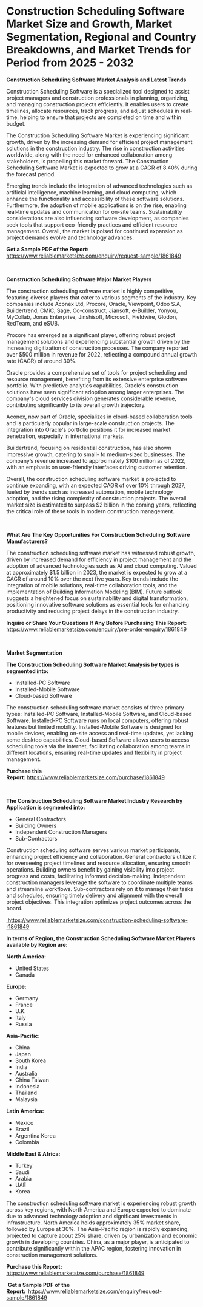 <p><h1>Construction Scheduling Software Market Size and Growth, Market Segmentation, Regional and Country Breakdowns, and Market Trends for Period from 2025 -  2032</h1></p><p><strong>Construction Scheduling Software Market Analysis and Latest Trends</strong></p>
<p><p>Construction Scheduling Software is a specialized tool designed to assist project managers and construction professionals in planning, organizing, and managing construction projects efficiently. It enables users to create timelines, allocate resources, track progress, and adjust schedules in real-time, helping to ensure that projects are completed on time and within budget. </p><p>The Construction Scheduling Software Market is experiencing significant growth, driven by the increasing demand for efficient project management solutions in the construction industry. The rise in construction activities worldwide, along with the need for enhanced collaboration among stakeholders, is propelling this market forward. The Construction Scheduling Software Market is expected to grow at a CAGR of 8.40% during the forecast period. </p><p>Emerging trends include the integration of advanced technologies such as artificial intelligence, machine learning, and cloud computing, which enhance the functionality and accessibility of these software solutions. Furthermore, the adoption of mobile applications is on the rise, enabling real-time updates and communication for on-site teams. Sustainability considerations are also influencing software development, as companies seek tools that support eco-friendly practices and efficient resource management. Overall, the market is poised for continued expansion as project demands evolve and technology advances.</p></p>
<p><strong>Get a Sample PDF of the Report:&nbsp;</strong> <a href="https://www.reliablemarketsize.com/enquiry/request-sample/1861849?utm_campaign=3320&utm_medium=2&utm_source=Github&utm_content=ia&utm_term=19042025&utm_id=construction-scheduling-software">https://www.reliablemarketsize.com/enquiry/request-sample/1861849</a></p>
<p>&nbsp;</p>
<p><strong>Construction Scheduling Software Major Market Players</strong></p>
<p><p>The construction scheduling software market is highly competitive, featuring diverse players that cater to various segments of the industry. Key companies include Aconex Ltd, Procore, Oracle, Viewpoint, Odoo S.A, Buildertrend, CMiC, Sage, Co-construct, Jiansoft, e-Builder, Yonyou, MyCollab, Jonas Enterprise, Jinshisoft, Microsoft, Fieldwire, Glodon, RedTeam, and eSUB.</p><p>Procore has emerged as a significant player, offering robust project management solutions and experiencing substantial growth driven by the increasing digitization of construction processes. The company reported over $500 million in revenue for 2022, reflecting a compound annual growth rate (CAGR) of around 30%. </p><p>Oracle provides a comprehensive set of tools for project scheduling and resource management, benefiting from its extensive enterprise software portfolio. With predictive analytics capabilities, Oracle's construction solutions have seen significant adoption among larger enterprises. The company's cloud services division generates considerable revenue, contributing significantly to its overall growth trajectory.</p><p>Aconex, now part of Oracle, specializes in cloud-based collaboration tools and is particularly popular in large-scale construction projects. The integration into Oracle's portfolio positions it for increased market penetration, especially in international markets.</p><p>Buildertrend, focusing on residential construction, has also shown impressive growth, catering to small- to medium-sized businesses. The company’s revenue increased to approximately $100 million as of 2022, with an emphasis on user-friendly interfaces driving customer retention.</p><p>Overall, the construction scheduling software market is projected to continue expanding, with an expected CAGR of over 10% through 2027, fueled by trends such as increased automation, mobile technology adoption, and the rising complexity of construction projects. The overall market size is estimated to surpass $2 billion in the coming years, reflecting the critical role of these tools in modern construction management.</p></p>
<p>&nbsp;</p>
<p><strong>What Are The Key Opportunities For Construction Scheduling Software Manufacturers?</strong></p>
<p><p>The construction scheduling software market has witnessed robust growth, driven by increased demand for efficiency in project management and the adoption of advanced technologies such as AI and cloud computing. Valued at approximately $1.5 billion in 2023, the market is expected to grow at a CAGR of around 10% over the next five years. Key trends include the integration of mobile solutions, real-time collaboration tools, and the implementation of Building Information Modeling (BIM). Future outlook suggests a heightened focus on sustainability and digital transformation, positioning innovative software solutions as essential tools for enhancing productivity and reducing project delays in the construction industry.</p></p>
<p><strong>Inquire or Share Your Questions If Any Before Purchasing This Report:</strong> <a href="https://www.reliablemarketsize.com/enquiry/pre-order-enquiry/1861849?utm_campaign=3320&utm_medium=2&utm_source=Github&utm_content=ia&utm_term=19042025&utm_id=construction-scheduling-software">https://www.reliablemarketsize.com/enquiry/pre-order-enquiry/1861849</a></p>
<p>&nbsp;</p>
<p><strong>Market Segmentation</strong></p>
<p><strong>The Construction Scheduling Software Market Analysis by types is segmented into:</strong></p>
<p><ul><li>Installed-PC Software</li><li>Installed-Mobile Software</li><li>Cloud-based Software</li></ul></p>
<p><p>The construction scheduling software market consists of three primary types: Installed-PC Software, Installed-Mobile Software, and Cloud-based Software. Installed-PC Software runs on local computers, offering robust features but limited mobility. Installed-Mobile Software is designed for mobile devices, enabling on-site access and real-time updates, yet lacking some desktop capabilities. Cloud-based Software allows users to access scheduling tools via the internet, facilitating collaboration among teams in different locations, ensuring real-time updates and flexibility in project management.</p></p>
<p><strong>Purchase this Report:&nbsp;</strong><a href="https://www.reliablemarketsize.com/purchase/1861849?utm_campaign=3320&utm_medium=2&utm_source=Github&utm_content=ia&utm_term=19042025&utm_id=construction-scheduling-software">https://www.reliablemarketsize.com/purchase/1861849</a></p>
<p>&nbsp;</p>
<p><strong>The Construction Scheduling Software Market Industry Research by Application is segmented into:</strong></p>
<p><ul><li>General Contractors</li><li>Building Owners</li><li>Independent Construction Managers</li><li>Sub-Contractors</li></ul></p>
<p><p>Construction scheduling software serves various market participants, enhancing project efficiency and collaboration. General contractors utilize it for overseeing project timelines and resource allocation, ensuring smooth operations. Building owners benefit by gaining visibility into project progress and costs, facilitating informed decision-making. Independent construction managers leverage the software to coordinate multiple teams and streamline workflows. Sub-contractors rely on it to manage their tasks and schedules, ensuring timely delivery and alignment with the overall project objectives. This integration optimizes project outcomes across the board.</p></p>
<p><a href="https://www.reliablemarketsize.com/construction-scheduling-software-r1861849?utm_campaign=3320&utm_medium=2&utm_source=Github&utm_content=ia&utm_term=19042025&utm_id=construction-scheduling-software">&nbsp;https://www.reliablemarketsize.com/construction-scheduling-software-r1861849</a></p>
<p><strong>In terms of Region, the Construction Scheduling Software Market Players available by Region are:</strong></p>
<p>
    <p> <strong> North America: </strong>
        <ul>
            <li>United States</li>
            <li>Canada</li>
        </ul>
        </p> 
    <p> <strong> Europe: </strong>
        <ul>
            <li>Germany</li>
            <li>France</li>
            <li>U.K.</li>
            <li>Italy</li>
            <li>Russia</li>
        </ul>
        </p> 
    <p> <strong> Asia-Pacific: </strong>
        <ul>
            <li>China</li>
            <li>Japan</li>
            <li>South Korea</li>
            <li>India</li>
            <li>Australia</li>
            <li>China Taiwan</li>
            <li>Indonesia</li>
            <li>Thailand</li>
            <li>Malaysia</li>
        </ul>
        </p> 
    <p> <strong> Latin America: </strong>
        <ul>
            <li>Mexico</li>
            <li>Brazil</li>
            <li>Argentina Korea</li>
            <li>Colombia</li>
        </ul>
        </p> 
    <p> <strong> Middle East & Africa: </strong>
        <ul>
            <li>Turkey</li>
            <li>Saudi</li>
            <li>Arabia</li>
            <li>UAE</li>
            <li>Korea</li>
        </ul>
    </p>
    </p>
<p><p>The construction scheduling software market is experiencing robust growth across key regions, with North America and Europe expected to dominate due to advanced technology adoption and significant investments in infrastructure. North America holds approximately 35% market share, followed by Europe at 30%. The Asia-Pacific region is rapidly expanding, projected to capture about 25% share, driven by urbanization and economic growth in developing countries. China, as a major player, is anticipated to contribute significantly within the APAC region, fostering innovation in construction management solutions.</p></p>
<p><strong>Purchase this Report: </strong><a href="https://www.reliablemarketsize.com/purchase/1861849?utm_campaign=3320&utm_medium=2&utm_source=Github&utm_content=ia&utm_term=19042025&utm_id=construction-scheduling-software">https://www.reliablemarketsize.com/purchase/1861849</a></p>
<p>&nbsp;<strong>Get a Sample PDF of the Report:&nbsp;&nbsp;</strong><a href="https://www.reliablemarketsize.com/enquiry/request-sample/1861849?utm_campaign=3320&utm_medium=2&utm_source=Github&utm_content=ia&utm_term=19042025&utm_id=construction-scheduling-software">https://www.reliablemarketsize.com/enquiry/request-sample/1861849</a></p>
<p><strong></strong></p>
<p><p></p><p></p><p></p></p>